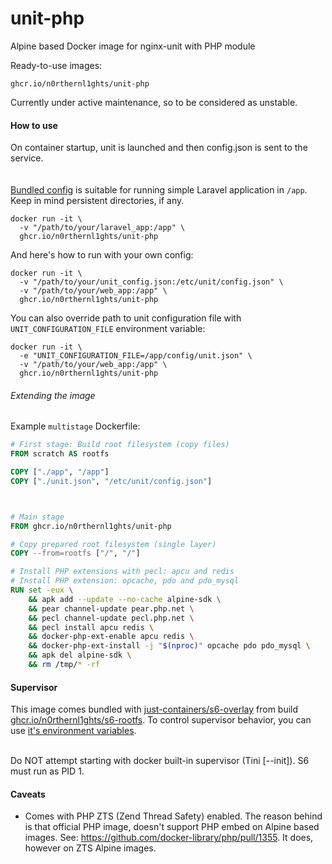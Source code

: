 # unit-php
Alpine based Docker image for nginx-unit with PHP module

Ready-to-use images:
```shell
ghcr.io/n0rthernl1ghts/unit-php
```

Currently under active maintenance, so to be considered as unstable.


#### How to use
On container startup, unit is launched and then config.json is sent to the service.  
<br></br>
[Bundled config](rootfs/etc/unit/config.json) is suitable for running simple Laravel application in `/app`. Keep in mind persistent directories, if any.
```shell
docker run -it \
  -v "/path/to/your/laravel_app:/app" \
  ghcr.io/n0rthernl1ghts/unit-php
```

And here's how to run with your own config:
```shell
docker run -it \
  -v "/path/to/your/unit_config.json:/etc/unit/config.json" \
  -v "/path/to/your/web_app:/app" \
  ghcr.io/n0rthernl1ghts/unit-php
```

You can also override path to unit configuration file with `UNIT_CONFIGURATION_FILE` environment variable:
```shell
docker run -it \
  -e "UNIT_CONFIGURATION_FILE=/app/config/unit.json" \
  -v "/path/to/your/web_app:/app" \
  ghcr.io/n0rthernl1ghts/unit-php
```

###### Extending the image

Example ```multistage``` Dockerfile:
```dockerfile
# First stage: Build root filesystem (copy files)
FROM scratch AS rootfs

COPY ["./app", "/app"]
COPY ["./unit.json", "/etc/unit/config.json"]



# Main stage
FROM ghcr.io/n0rthernl1ghts/unit-php

# Copy prepared root filesystem (single layer)
COPY --from=rootfs ["/", "/"]

# Install PHP extensions with pecl: apcu and redis
# Install PHP extension: opcache, pdo and pdo_mysql
RUN set -eux \
    && apk add --update --no-cache alpine-sdk \
    && pear channel-update pear.php.net \
    && pecl channel-update pecl.php.net \
    && pecl install apcu redis \
    && docker-php-ext-enable apcu redis \
    && docker-php-ext-install -j "$(nproc)" opcache pdo pdo_mysql \
    && apk del alpine-sdk \
    && rm /tmp/* -rf
```


#### Supervisor
This image comes bundled with [just-containers/s6-overlay](https://github.com/just-containers/s6-overlay) from build [ghcr.io/n0rthernl1ghts/s6-rootfs](https://github.com/N0rthernL1ghts/s6-rootfs).
To control supervisor behavior, you can use [it's environment variables](https://github.com/just-containers/s6-overlay#customizing-s6-behaviour).
<br></br>

Do NOT attempt starting with docker built-in supervisor (Tini [--init]). S6 must run as PID 1.

#### Caveats
- Comes with PHP ZTS (Zend Thread Safety) enabled. The reason behind is that official PHP image, doesn't support PHP embed on Alpine based images. See: https://github.com/docker-library/php/pull/1355. It does, however on ZTS Alpine images.
